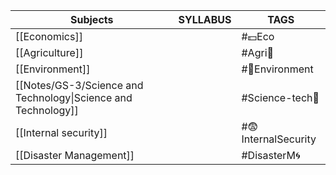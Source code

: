 
| **Subjects**                                                    | **SYLLABUS** | **TAGS**            |
| --------------------------------------------------------------- | ------------ | ------------------- |
| [[Economics]]                                                   |              | #💵Eco              |
| [[Agriculture]]                                                 |              | #Agri🧺             |
| [[Environment]]                                                 |              | #🐄Environment      |
| [[Notes/GS-3/Science and Technology\|Science and Technology]] |              | #Science-tech🔬     |
| [[Internal security]]                                           |              | #😨InternalSecurity |
| [[Disaster Management]]                                         |              | #DisasterM🌀        |
